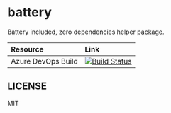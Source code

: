 # battery

Battery included, zero dependencies helper package.

| Resource | Link |
|:----|:----|
| Azure DevOps Build | [![Build Status](https://dev.azure.com/build4/b4fun%20-%20public/_apis/build/status/b4fun.battery?branchName=master)](https://dev.azure.com/build4/b4fun%20-%20public/_build/latest?definitionId=2&branchName=master) |

## LICENSE

MIT
